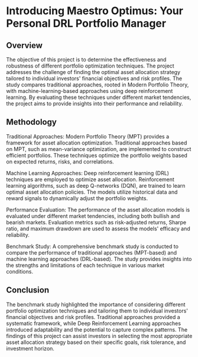 # Introducing Maestro Optimus: Your Personal DRL Portfolio Manager

## Overview

The objective of this project is to determine the effectiveness and robustness of different portfolio optimization techniques. The project addresses the challenge of finding the optimal asset allocation strategy tailored to individual investors' financial objectives and risk profiles. The study compares traditional approaches, rooted in Modern Portfolio Theory, with machine-learning-based approaches using deep reinforcement learning. By evaluating these techniques under different market tendencies, the project aims to provide insights into their performance and reliability.

## Methodology

Traditional Approaches: Modern Portfolio Theory (MPT) provides a framework for asset allocation optimization. Traditional approaches based on MPT, such as mean-variance optimization, are implemented to construct efficient portfolios. These techniques optimize the portfolio weights based on expected returns, risks, and correlations.

Machine Learning Approaches: Deep reinforcement learning (DRL) techniques are employed to optimize asset allocation. Reinforcement learning algorithms, such as deep Q-networks (DQN), are trained to learn optimal asset allocation policies. The models utilize historical data and reward signals to dynamically adjust the portfolio weights.

Performance Evaluation: The performance of the asset allocation models is evaluated under different market tendencies, including both bullish and bearish markets. Evaluation metrics such as risk-adjusted returns, Sharpe ratio, and maximum drawdown are used to assess the models' efficacy and reliability.

Benchmark Study: A comprehensive benchmark study is conducted to compare the performance of traditional approaches (MPT-based) and machine learning approaches (DRL-based). The study provides insights into the strengths and limitations of each technique in various market conditions.

## Conclusion

The benchmark study highlighted the importance of considering different portfolio optimization techniques and tailoring them to individual investors' financial objectives and risk profiles. Traditional approaches provided a systematic framework, while Deep Reinforcement Learning approaches introduced adaptability and the potential to capture complex patterns. The findings of this project can assist investors in selecting the most appropriate asset allocation strategy based on their specific goals, risk tolerance, and investment horizon.
